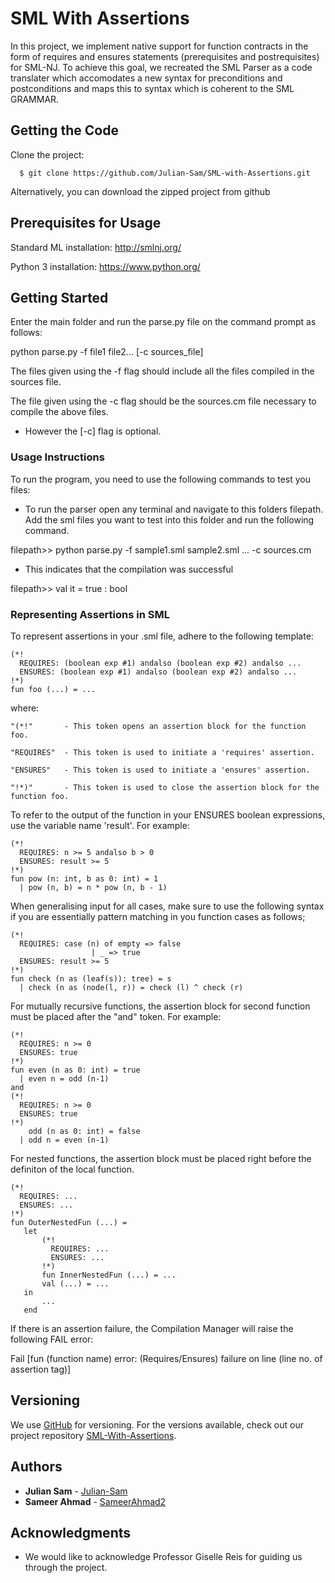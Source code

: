 # SML With Assertions #

In this project, we implement native support for function contracts in the form of requires and ensures statements (prerequisites and postrequisites) for SML-NJ. To achieve this goal, we recreated the SML Parser as a code translater which accomodates a new syntax for preconditions and postconditions and maps this to syntax which is coherent to the SML GRAMMAR. 

## Getting the Code ##

Clone the project: 
```
  $ git clone https://github.com/Julian-Sam/SML-with-Assertions.git
```

Alternatively, you can download the zipped project from github

## Prerequisites for Usage ##

Standard ML installation:
http://smlnj.org/

Python 3 installation:
https://www.python.org/

## Getting Started ##

Enter the main folder and run the parse.py file on the command prompt as follows:

python parse.py -f file1 file2... [-c sources_file] 

The files given using the -f flag should include all the files compiled in the sources file.

The file given using the -c flag should be the sources.cm file necessary to compile the above files.

* However the [-c] flag is optional.

### Usage Instructions ###

To run the program, you need to use the following commands to test you files:

* To run the parser open any terminal and navigate to this folders filepath. Add the sml files you want to test into this folder and run the following command. 

filepath>> python parse.py -f sample1.sml sample2.sml ...  -c sources.cm

* This indicates that the compilation was successful

filepath>> val it = true : bool

### Representing Assertions in SML ###

To represent assertions in your .sml file, adhere to the following template:

    (*! 
      REQUIRES: (boolean exp #1) andalso (boolean exp #2) andalso ... 
      ENSURES: (boolean exp #1) andalso (boolean exp #2) andalso ...
    !*)
    fun foo (...) = ... 

where: 

    "(*!"       - This token opens an assertion block for the function foo.

    "REQUIRES"  - This token is used to initiate a 'requires' assertion.

    "ENSURES"   - This token is used to initiate a 'ensures' assertion.

    "!*)"       - This token is used to close the assertion block for the function foo.

To refer to the output of the function in your ENSURES boolean expressions, use the variable name  'result'. For example:

    (*!
      REQUIRES: n >= 5 andalso b > 0
      ENSURES: result >= 5 
    !*)
    fun pow (n: int, b as 0: int) = 1
      | pow (n, b) = n * pow (n, b - 1)

When generalising input for all cases, make sure to use the following syntax if you are essentially pattern matching in you function cases as follows;

    (*!
      REQUIRES: case (n) of empty => false
		              | _ => true
      ENSURES: result >= 5 
    !*)
    fun check (n as (leaf(s)): tree) = s
      | check (n as (node(l, r)) = check (l) ^ check (r)

For mutually recursive functions, the assertion block for second function must be placed after the "and" token. For example:

    (*!
      REQUIRES: n >= 0
      ENSURES: true
    !*)
    fun even (n as 0: int) = true
      | even n = odd (n-1)
    and 
    (*!
      REQUIRES: n >= 0
      ENSURES: true
    !*)
        odd (n as 0: int) = false
      | odd n = even (n-1)

For nested functions, the assertion block must be placed right before the definiton of the local function.

    (*!
      REQUIRES: ...
      ENSURES: ...
    !*)
    fun OuterNestedFun (...) =
       let
           (*!
             REQUIRES: ...
             ENSURES: ...
           !*)
           fun InnerNestedFun (...) = ...
           val (...) = ...
       in
           ...
       end

If there is an assertion failure, the Compilation Manager will raise the following FAIL error:

Fail [fun (function name) error: (Requires/Ensures) failure on line (line no. of assertion tag)]


## Versioning ##

We use [GitHub](http://github.com/) for versioning. For the versions available, check out our project repository [SML-With-Assertions](https://github.com/Julian-Sam/SML-with-Assertions). 

## Authors ##

* **Julian Sam**   - [Julian-Sam](https://github.com/Julian-Sam)
* **Sameer Ahmad** - [SameerAhmad2](https://github.com/SameerAhmad2)

## Acknowledgments ##

* We would like to acknowledge Professor Giselle Reis for guiding us through the project.
